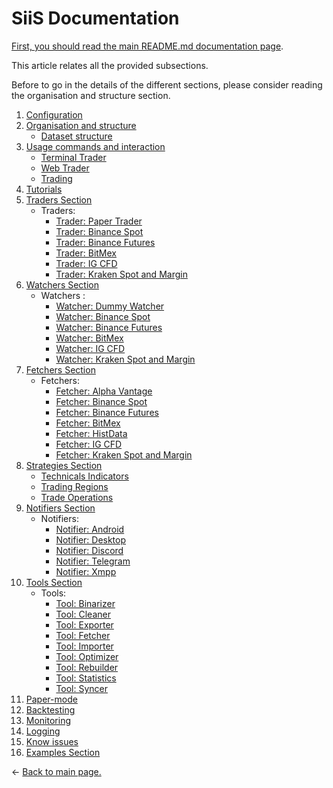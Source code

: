SiiS Documentation
==================

[First, you should read the main README.md documentation page](../README.md).

This article relates all the provided subsections.

Before to go in the details of the different sections, please consider reading
the organisation and structure section.

1) [Configuration](configuration/index.md)
2) [Organisation and structure](organisation/index.md)
   * [Dataset structure](organisation/dataset.md)
3) [Usage commands and interaction](commands.md)
   * [Terminal Trader](cli.md)
   * [Web Trader](webtrader/index.md)
   * [Trading](trading.md)
4) [Tutorials](tutorials/index.md)
5) [Traders Section](traders/index.md) 
   * Traders:
     * [Trader: Paper Trader](traders/papertrader.md)
     * [Trader: Binance Spot](traders/binance.md)
     * [Trader: Binance Futures](traders/binancefutures.md)
     * [Trader: BitMex](traders/bitmex.md)
     * [Trader: IG CFD](traders/ig.md)
     * [Trader: Kraken Spot and Margin](traders/kraken.md)
6) [Watchers Section](watchers/index.md)
   * Watchers :
     * [Watcher: Dummy Watcher](watchers/dummy.md)
     * [Watcher: Binance Spot](watchers/binance.md)
     * [Watcher: Binance Futures](watchers/binancefutures.md)
     * [Watcher: BitMex](watchers/bitmex.md)
     * [Watcher: IG CFD](watchers/ig.md)
     * [Watcher: Kraken Spot and Margin](watchers/kraken.md)
7) [Fetchers Section](fetchers/index.md)
     * Fetchers:
       * [Fetcher: Alpha Vantage](fetchers/alphavantage.md)
       * [Fetcher: Binance Spot](fetchers/binance.md)
       * [Fetcher: Binance Futures](fetchers/binancefutures.md)
       * [Fetcher: BitMex](fetchers/bitmex.md)
       * [Fetcher: HistData](fetchers/histdata.md)
       * [Fetcher: IG CFD](fetchers/ig.md)
       * [Fetcher: Kraken Spot and Margin](fetchers/kraken.md)
8) [Strategies Section](strategies/index.md)
   * [Technicals Indicators](strategies/indicators.md)
   * [Trading Regions](strategies/regions.md)
   * [Trade Operations](strategies/tradeops.md)
9) [Notifiers Section](notifiers/index.md)
    * Notifiers:
      * [Notifier: Android](notifiers/android.md) 
      * [Notifier: Desktop](notifiers/desktop.md)
      * [Notifier: Discord](notifiers/discord.md)
      * [Notifier: Telegram](notifiers/telegram.md)
      * [Notifier: Xmpp](notifiers/xmpp.md)
10) [Tools Section](tools/index.md)
    * Tools:
        * [Tool: Binarizer](tools/binarizer.md) 
        * [Tool: Cleaner](tools/cleaner.md)
        * [Tool: Exporter](tools/exporter.md)
        * [Tool: Fetcher](tools/fetcher.md)
        * [Tool: Importer](tools/importer.md)
        * [Tool: Optimizer](tools/optimizer.md)
        * [Tool: Rebuilder](tools/rebuilder.md)
        * [Tool: Statistics](tools/statistics.md)
        * [Tool: Syncer](tools/syncer.md)
11) [Paper-mode](papermode/index.md)
12) [Backtesting](backtesting/index.md)
13) [Monitoring](monitor/index.md)
14) [Logging](logging.md)
15) [Know issues](bugs.md)
16) [Examples Section](examples)

<- [Back to main page.](../README.md)
